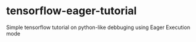 # tensorflow-eager-tutorial
Simple tensorflow tutorial on python-like debbuging using Eager Execution mode
